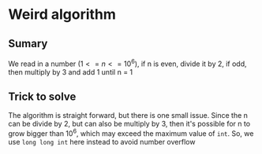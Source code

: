 # Weird algorithm 

## Sumary

We read in a number ($1 <= n <= 10^6$), if n is even, divide it by 2, if odd, then multiply by 3 and add 1 until 
n = 1

## Trick to solve

The algorithm is straight forward, but there is one small issue. Since the n can be divide by 2, but can also be multiply by
3, then it's possible for n to grow bigger than $10^6$, which may exceed the maximum value of `int`. So, we use `long long int` 
here instead to avoid number overflow